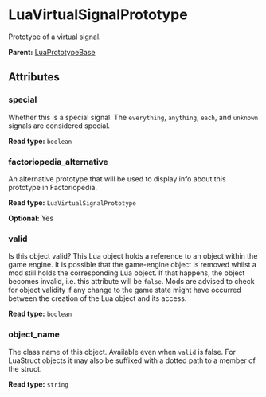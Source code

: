 # LuaVirtualSignalPrototype

Prototype of a virtual signal.

**Parent:** [LuaPrototypeBase](LuaPrototypeBase.md)

## Attributes

### special

Whether this is a special signal. The `everything`, `anything`, `each`, and `unknown` signals are considered special.

**Read type:** `boolean`

### factoriopedia_alternative

An alternative prototype that will be used to display info about this prototype in Factoriopedia.

**Read type:** `LuaVirtualSignalPrototype`

**Optional:** Yes

### valid

Is this object valid? This Lua object holds a reference to an object within the game engine. It is possible that the game-engine object is removed whilst a mod still holds the corresponding Lua object. If that happens, the object becomes invalid, i.e. this attribute will be `false`. Mods are advised to check for object validity if any change to the game state might have occurred between the creation of the Lua object and its access.

**Read type:** `boolean`

### object_name

The class name of this object. Available even when `valid` is false. For LuaStruct objects it may also be suffixed with a dotted path to a member of the struct.

**Read type:** `string`

